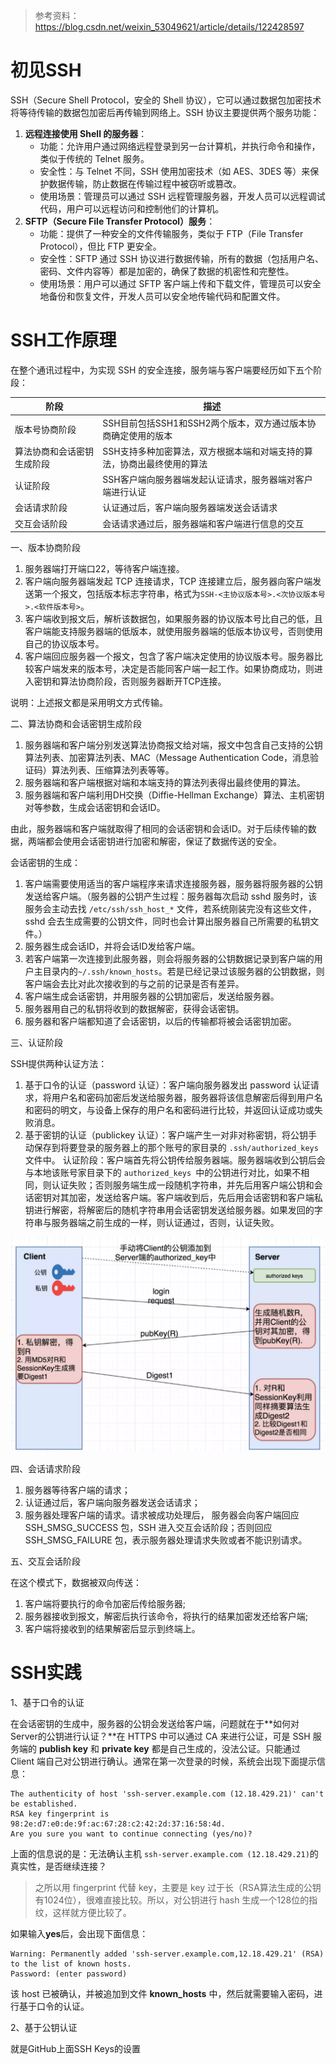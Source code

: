 

> 参考资料：https://blog.csdn.net/weixin_53049621/article/details/122428597

# 初见SSH

SSH（Secure Shell Protocol，安全的 Shell 协议），它可以通过数据包加密技术将等待传输的数据包加密后再传输到网络上。SSH 协议主要提供两个服务功能：

1. **远程连接使用 Shell 的服务器**：
   - 功能：允许用户通过网络远程登录到另一台计算机，并执行命令和操作，类似于传统的 Telnet 服务。
   - 安全性：与 Telnet 不同，SSH 使用加密技术（如 AES、3DES 等）来保护数据传输，防止数据在传输过程中被窃听或篡改。
   - 使用场景：管理员可以通过 SSH 远程管理服务器，开发人员可以远程调试代码，用户可以远程访问和控制他们的计算机。
2. **SFTP（Secure File Transfer Protocol）服务**：
   - 功能：提供了一种安全的文件传输服务，类似于 FTP（File Transfer Protocol），但比 FTP 更安全。
   - 安全性：SFTP 通过 SSH 协议进行数据传输，所有的数据（包括用户名、密码、文件内容等）都是加密的，确保了数据的机密性和完整性。
   - 使用场景：用户可以通过 SFTP 客户端上传和下载文件，管理员可以安全地备份和恢复文件，开发人员可以安全地传输代码和配置文件。

# SSH工作原理

在整个通讯过程中，为实现 SSH 的安全连接，服务端与客户端要经历如下五个阶段：

| 阶段                       | 描述                                                         |
| -------------------------- | ------------------------------------------------------------ |
| 版本号协商阶段             | SSH目前包括SSH1和SSH2两个版本，双方通过版本协商确定使用的版本 |
| 算法协商和会话密钥生成阶段 | SSH支持多种加密算法，双方根据本端和对端支持的算法，协商出最终使用的算法 |
| 认证阶段                   | SSH客户端向服务器端发起认证请求，服务器端对客户端进行认证    |
| 会话请求阶段               | 认证通过后，客户端向服务器端发送会话请求                     |
| 交互会话阶段               | 会话请求通过后，服务器端和客户端进行信息的交互               |

一、版本协商阶段

1. 服务器端打开端口22，等待客户端连接。
2. 客户端向服务器端发起 TCP 连接请求，TCP 连接建立后，服务器向客户端发送第一个报文，包括版本标志字符串，格式为`SSH-<主协议版本号>.<次协议版本号>.<软件版本号>`。
3. 客户端收到报文后，解析该数据包，如果服务器的协议版本号比自己的低，且客户端能支持服务器端的低版本，就使用服务器端的低版本协议号，否则使用自己的协议版本号。
4. 客户端回应服务器一个报文，包含了客户端决定使用的协议版本号。服务器比较客户端发来的版本号，决定是否能同客户端一起工作。如果协商成功，则进入密钥和算法协商阶段，否则服务器断开TCP连接。

说明：上述报文都是采用明文方式传输。

二、算法协商和会话密钥生成阶段

1. 服务器端和客户端分别发送算法协商报文给对端，报文中包含自己支持的公钥算法列表、加密算法列表、MAC（Message Authentication Code，消息验证码）算法列表、压缩算法列表等等。
2. 服务器端和客户端根据对端和本端支持的算法列表得出最终使用的算法。
3. 服务器端和客户端利用DH交换（Diffie-Hellman Exchange）算法、主机密钥对等参数，生成会话密钥和会话ID。

由此，服务器端和客户端就取得了相同的会话密钥和会话ID。对于后续传输的数据，两端都会使用会话密钥进行加密和解密，保证了数据传送的安全。

会话密钥的生成：

1. 客户端需要使用适当的客户端程序来请求连接服务器，服务器将服务器的公钥发送给客户端。（服务器的公钥产生过程：服务器每次启动 sshd 服务时，该服务会主动去找 `/etc/ssh/ssh_host_*` 文件，若系统刚装完没有这些文件，sshd 会去生成需要的公钥文件，同时也会计算出服务器自己所需要的私钥文件。）
2. 服务器生成会话ID，并将会话ID发给客户端。
3. 若客户端第一次连接到此服务器，则会将服务器的公钥数据记录到客户端的用户主目录内的`~/.ssh/known_hosts`。若是已经记录过该服务器的公钥数据，则客户端会去比对此次接收到的与之前的记录是否有差异。
4. 客户端生成会话密钥，并用服务器的公钥加密后，发送给服务器。
5. 服务器用自己的私钥将收到的数据解密，获得会话密钥。
6. 服务器和客户端都知道了会话密钥，以后的传输都将被会话密钥加密。

三、认证阶段

SSH提供两种认证方法：

1. 基于口令的认证（password 认证）：客户端向服务器发出 password 认证请求，将用户名和密码加密后发送给服务器，服务器将该信息解密后得到用户名和密码的明文，与设备上保存的用户名和密码进行比较，并返回认证成功或失败消息。
2. 基于密钥的认证（publickey 认证）：客户端产生一对非对称密钥，将公钥手动保存到将要登录的服务器上的那个账号的家目录的 `.ssh/authorized_keys` 文件中。
   认证阶段：客户端首先将公钥传给服务器端。服务器端收到公钥后会与本地该账号家目录下的 `authorized_keys `中的公钥进行对比，如果不相同，则认证失败；否则服务端生成一段随机字符串，并先后用客户端公钥和会话密钥对其加密，发送给客户端。客户端收到后，先后用会话密钥和客户端私钥进行解密，将解密后的随机字符串用会话密钥发送给服务器。如果发回的字符串与服务器端之前生成的一样，则认证通过，否则，认证失败。

<img src="image/image-20241115112927032.png" alt="image-20241115112927032" style="zoom:67%;" />

四、会话请求阶段

1. 服务器等待客户端的请求；
2. 认证通过后，客户端向服务器发送会话请求；
3. 服务器处理客户端的请求。请求被成功处理后， 服务器会向客户端回应 SSH_SMSG_SUCCESS 包，SSH 进入交互会话阶段；否则回应 SSH_SMSG_FAILURE 包，表示服务器处理请求失败或者不能识别请求。

五、交互会话阶段

在这个模式下，数据被双向传送：

1. 客户端将要执行的命令加密后传给服务器;
2. 服务器接收到报文，解密后执行该命令，将执行的结果加密发还给客户端;
3. 客户端将接收到的结果解密后显示到终端上。

# SSH实践

1、基于口令的认证

在会话密钥的生成中，服务器的公钥会发送给客户端，问题就在于**如何对Server的公钥进行认证？**在 HTTPS 中可以通过 CA 来进行公证，可是 SSH 服务端的 **publish key** 和 **private key** 都是自己生成的，没法公证。只能通过 Client 端自己对公钥进行确认。通常在第一次登录的时候，系统会出现下面提示信息：

```
The authenticity of host 'ssh-server.example.com (12.18.429.21)' can't be established.
RSA key fingerprint is 98:2e:d7:e0:de:9f:ac:67:28:c2:42:2d:37:16:58:4d.
Are you sure you want to continue connecting (yes/no)?
```

上面的信息说的是：无法确认主机 `ssh-server.example.com (12.18.429.21)`的真实性，是否继续连接？

> 之所以用 fingerprint 代替 key，主要是 key 过于长（RSA算法生成的公钥有1024位），很难直接比较。所以，对公钥进行 hash 生成一个128位的指纹，这样就方便比较了。

如果输入**yes**后，会出现下面信息：

```
Warning: Permanently added 'ssh-server.example.com,12.18.429.21' (RSA) to the list of known hosts. 
Password: (enter password)
```

该 host 已被确认，并被追加到文件 **known_hosts** 中，然后就需要输入密码，进行基于口令的认证。



2、基于公钥认证

就是GitHub上面SSH Keys的设置

